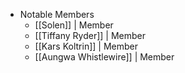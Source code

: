  
- Notable Members 
	- [[Solen]] | Member
	- [[Tiffany Ryder]] | Member
	- [[Kars Koltrin]] | Member
	- [[Aungwa Whistlewire]] | Member
